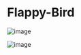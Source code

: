 # Flappy-Bird

![image](https://github.com/MountAim/Flappy-Bird/assets/47295341/ad9101d0-6917-4737-9c5c-678f2fdee838)


![image](https://github.com/MountAim/Flappy-Bird/assets/47295341/669c0b60-857c-4c1a-8738-7f07fe000ca5)
